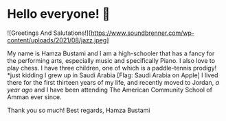 # Hello everyone! 👋

![Greetings And Salutations!][https://www.soundbrenner.com/wp-content/uploads/2021/08/jazz.jpeg]

My name is Hamza Bustami and I am a high-schooler that has a fancy for the performing arts, especially music and specifically Piano. I also love to play chess. I have three children, one of which is a paddle-tennis prodigy! *just kidding 
I grew up in Saudi Arabia [Flag: Saudi Arabia on Apple] I lived there for the first thirteen years of my life, and recently moved to Jordan, *a year ago* and I have been attending The American Community School of Amman ever since.

Thank you so much! Best regards, Hamza Bustami

<!--
**HamzaBustami3/HamzaBustami3** is a ✨ _special_ ✨ repository because its `README.md` (this file) appears on your GitHub profile.

Here are some ideas to get you started:

- 🔭 I’m currently working on ...
- 🌱 I’m currently learning ...
- 👯 I’m looking to collaborate on ...
- 🤔 I’m looking for help with ...
- 💬 Ask me about ...
- 📫 How to reach me: ...
- 😄 Pronouns: ...
- ⚡ Fun fact: ...
-->

